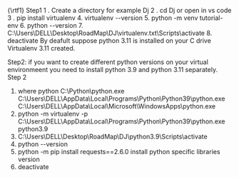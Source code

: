 {\rtf1}
Step1
1 . Create a directory for example Dj
2 . cd Dj or open in vs code
3 . pip install virtualenv
4.  virtualenv --version
5.  python -m venv tutorial-env
6.  python --version
7.  C:\Users\DELL\Desktop\RoadMap\DJ\virtualenv.txt\Scripts\activate
8.  deactivate
By deafult suppose python 3.11 is installed on your C drive
Virtualenv 3.11 created.

Step2:
if you want to create different python versions on your virtual environmeent you need to install python 3.9 and python 3.11 separately.
Step 2
1. where python
C:\Python\python.exe
C:\Users\DELL\AppData\Local\Programs\Python\Python39\python.exe
C:\Users\DELL\AppData\Local\Microsoft\WindowsApps\python.exe
2. python -m virtualenv -p C:\Users\DELL\AppData\Local\Programs\Python\Python39\python.exe python3.9
3. C:\Users\DELL\Desktop\RoadMap\DJ\python3.9\Scripts\activate
4. python --version
5. python -m pip install requests==2.6.0
install python specific libraries version
6. deactivate